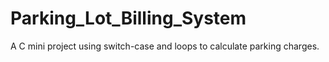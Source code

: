 # Parking_Lot_Billing_System
A C mini project using switch-case and loops to calculate parking charges.
